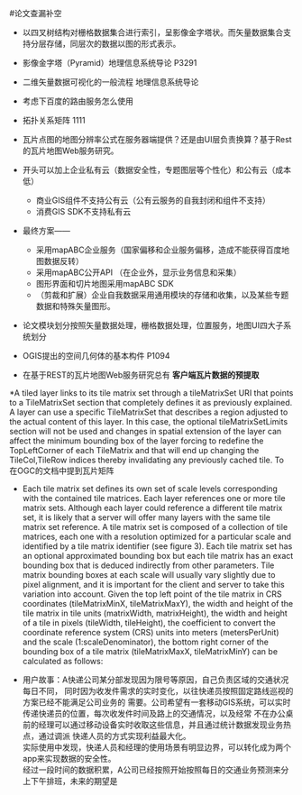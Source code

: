 #论文查漏补空
* 以四叉树结构对栅格数据集合进行索引，呈影像金字塔状。而矢量数据集合支持分层存储，同层次的数据以图的形式表示。
* 影像金字塔（Pyramid）地理信息系统导论 P3291
* 二维矢量数据可视化的一般流程 地理信息系统导论
* 考虑下百度的路由服务怎么使用
* 拓扑关系矩阵 1111
* 瓦片点图的地图分辨率公式在服务器端提供？还是由UI层负责换算？基于Rest的瓦片地图Web服务研究。

* 开头可以加上企业私有云（数据安全性，专题图层等个性化）和公有云（成本低）  
  * 商业GIS组件不支持公有云（公有云服务的自我封闭和组件不支持）
  * 消费GIS SDK不支持私有云


* 最终方案——
  * 采用mapABC企业服务（国家偏移和企业服务偏移，造成不能获得百度地图数据反转）
  * 采用mapABC公开API （在企业外，显示业务信息和采集）
  * 图形界面和切片地图采用mapABC SDK
  * （剪裁和扩展）企业自我数据采用通用模块的存储和收集，以及某些专题数据和特殊矢量图形。


* 论文模块划分按照矢量数据处理，栅格数据处理，位置服务，地图UI四大子系统划分

* OGIS提出的空间几何体的基本构件 P1094

* 在基于REST的瓦片地图Web服务研究总有 **客户端瓦片数据的预提取**

*A tiled layer links to its tile matrix set through a tileMatrixSet URI that points to a TileMatrixSet section that completely defines it as previously explained. A layer can use a specific TileMatrixSet that describes a region adjusted to the actual content of this layer. In this case, the optional tileMatrixSetLimits section will not be used and changes in spatial extension of the layer can affect the minimum bounding box of the layer forcing to redefine the TopLeftCorner of each TileMatrix and that will end up changing the TileCol,TileRow indices thereby invalidating any previously cached tile. To
在OGC的文档中提到瓦片矩阵

* Each tile matrix set defines its own set of scale levels corresponding with the contained tile matrices. Each layer references one or more tile matrix sets. Although each layer could reference a different tile matrix set, it is likely that a server will offer many layers with the same tile matrix set reference.
A tile matrix set is composed of a collection of tile matrices, each one with a resolution optimized for a particular scale and identified by a tile matrix identifier (see figure 3). Each tile matrix set has an optional approximated bounding box but each tile matrix has an exact bounding box that is deduced indirectly from other parameters. Tile matrix bounding boxes at each scale will usually vary slightly due to pixel alignment, and it is important for the client and server to take this variation into account. Given the top left point of the tile matrix in CRS coordinates (tileMatrixMinX, tileMatrixMaxY), the width and height of the tile matrix in tile units (matrixWidth, matrixHeight), the width and height of a tile in pixels (tileWidth, tileHeight), the coefficient to convert the coordinate reference system (CRS) units into meters (metersPerUnit) and the scale (1:scaleDenominator), the bottom right corner of the bounding box of a tile matrix (tileMatrixMaxX, tileMatrixMinY) can be calculated as follows:

* 用户故事：A快递公司某分部发现因为限号等原因，自己负责区域的交通状况每日不同，
同时因为收发件需求的实时变化，以往快递员按照固定路线巡视的方案已经不能满足公司业务的
需要。公司希望有一套移动GIS系统，可以实时传递快递员的位置，每次收发件时间及路上的交通情况，以及经常
不在办公桌前的经理可以通过移动设备实时收取这些信息，并且通过统计数据发现业务热点，通过调派
快递人员的方式实现利益最大化。  
实际使用中发现，快递人员和经理的使用场景有明显边界，可以转化成为两个app来实现数据的安全性。  
经过一段时间的数据积累，A公司已经按照开始按照每日的交通业务预测来分上下午排班，未来的期望是
